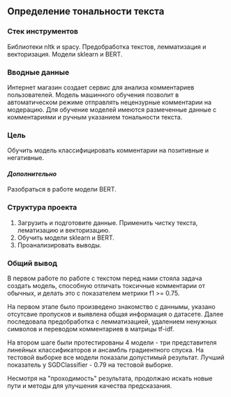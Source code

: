 ## Определение тональности текста

### Стек инструментов

Библиотеки nltk и spacy.
Предобработка текстов, лемматизация и векторизация.
Модели sklearn и BERT.

### Вводные данные

Интернет магазин создает сервис для анализа комментариев пользователей. Модель машинного обучения позволит в автоматическом режиме отправлять нецензурные комментарии на модерацию.
Для обучение моделей имеются размеченные данные с комментариями и ручным указанием тональности текста.

### Цель
Обучить модель классифицировать комментарии на позитивные и негативные.

#### *Дополнительно*

Разобраться в работе модели BERT.

### Структура проекта  

1. Загрузить и подготовите данные. Применить чистку текста, лематизацию и векторизацию.
2. Обучить модели sklearn и BERT.
3. Проанализировать выводы.

### Общий вывод

В первом работе по работе с текстом перед нами стояла задача создать модель, способную отличать токсичные комментарии от обычных, и делать это с показателем метрики f1 >= 0.75.

На первом этапе было произведено знакомство с даннымы, указано отсутсвие пропусков и выявлена общая информация о датасете.
Далее последовала предобработка с лемматизацией, удалением ненужных символов и переводом комментариев в матрицы tf-idf.

На втором шаге были протестированы 4 модели - три представителя линейных классификаторов и ансамбль градиентного спуска. На тестовой выборке все модели показали допустимый результат. Лучший показатель у SGDClassifier - 0.79 на тестовой выборке.

Несмотря на "проходимость" результата, продолжаю искать новые пути и методы для улучшения качества предсказания.

